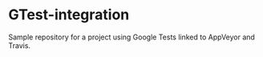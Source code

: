 # GTest-integration
Sample repository for a project using Google Tests linked to AppVeyor and Travis.
